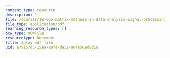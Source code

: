 ```yaml
---
content_type: resource
description: ''
file: /courses/18-065-matrix-methods-in-data-analysis-signal-processing-and-machine-learning-spring-2018/a79157d515aaa07ade32a04e56ad8d1a_k095NdrHxY4.pdf
file_type: application/pdf
learning_resource_types: []
ocw_type: OCWFile
resourcetype: Document
title: 3play pdf file
uid: a79157d5-15aa-a07a-de32-a04e56ad8d1a
---
```

